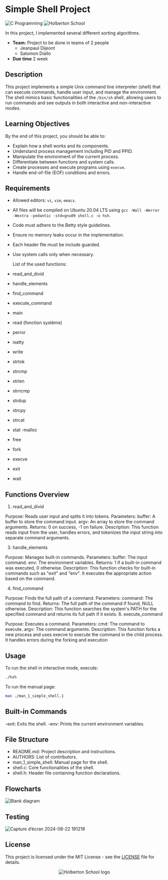 # Simple Shell Project

![C Programming](https://img.shields.io/badge/C-Programming-blue.svg)
![Holberton School](https://img.shields.io/badge/Holberton-School-red.svg)

In this project, I implemented several different sorting algorithms.

* **Team:** Project to be done in teams of 2 people
  - Jeanpaul Dijeont
  - Salomon Diallo
* **Due time** 2 week 

## Description

This project implements a simple Unix command line interpreter (shell) that can execute commands, handle user input, and manage the environment. The shell mimics basic functionalities of the `/bin/sh` shell, allowing users to run commands and see outputs in both interactive and non-interactive modes.

## Learning Objectives

By the end of this project, you should be able to:

- Explain how a shell works and its components.
- Understand process management including PID and PPID.
- Manipulate the environment of the current process.
- Differentiate between functions and system calls.
- Create processes and execute programs using `execve`.
- Handle end-of-file (EOF) conditions and errors.

## Requirements

- Allowed editors: `vi`, `vim`, `emacs`.
- All files will be compiled on Ubuntu 20.04 LTS using `gcc -Wall -Werror -Wextra -pedantic -std=gnu89 shell.c -o hsh`.

- Code must adhere to the Betty style guidelines.
- Ensure no memory leaks occur in the implementation.
- Each header file must be include guarded.
- Use system calls only when necessary.
  
  List of the used functions:
- read_and_divid
- handle_elements
- find_command
- execute_command
- main
- read (fonction système)
- perror
- isatty
- write
- strtok
- strcmp
- strlen
- strncmp
- strdup
- strcpy
- strcat
- stat
 -malloc
- free
- fork
- execve
- exit
- wait
  
## Functions Overview

1. read_and_divid

  Purpose: Reads user input and splits it into tokens.
  Parameters:
  buffer: A buffer to store the command input.
  argv: An array to store the command arguments.
  Returns: 0 on success, -1 on failure.
  Description: This function reads input from the user, handles errors, and tokenizes the input string into separate command arguments.

3. handle_elements

  Purpose: Manages built-in commands.
  Parameters:
  buffer: The input command.
  env: The environment variables.
  Returns: 1 if a built-in command was executed, 0 otherwise.
  Description: This function checks for built-in commands such as "exit" and "env". It executes the appropriate action based on the command.

4. find_command

  Purpose: Finds the full path of a command.
  Parameters:
  command: The command to find.
  Returns: The full path of the command if found, NULL otherwise.
  Description: This function searches the system's PATH for the specified command and returns its full path if it exists.
6. execute_command

  Purpose: Executes a command.
  Parameters:
  cmd: The command to execute.
  argv: The command arguments.
  Description: This function forks a new process and uses execve to execute the command in the child process. It handles errors during the forking and execution

## Usage

To run the shell in interactive mode, execute:
```bash
./hsh
```
To run the manual page:

```bash
man ./man_1_simple_shell.1
```

## Built-in Commands

-exit: Exits the shell.
-env: Prints the current environment variables.

## File Structure

- README.md: Project description and instructions.
- AUTHORS: List of contributors.
- man_1_simple_shell: Manual page for the shell.
- shell.c: Core functionalities of the shell.
- shell.h: Header file containing function declarations.

## Flowcharts
![Blank diagram](https://github.com/user-attachments/assets/d709d3ab-eac8-4d92-98ad-1110d74841bf)

## Testing
![Capture d’écran 2024-08-22 191218](https://github.com/user-attachments/assets/43eb95ce-df45-4a6f-ac03-03e634cecb28)

## License

This project is licensed under the MIT License - see the [LICENSE](LICENSE) file for details.


<p align="center">
  <img
   src="https://cdn.prod.website-files.com/64107f65f30b69371e3d6bfa/65c6179aa44b63fa4f31e7ad_Holberton-Logo-Cherry.svg"
   alt="Holberton School logo">
</p>
